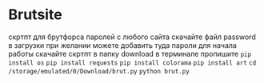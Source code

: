 # Brutsite
скртпт для брутфорса паролей с любого сайта
скачайте файл password в загрузки
при желании можете добавить туда пароли 
для начала работы скачайте скртпт в папку download 
в терминале пропишите 
```pip install os```
```pip install requests```
```pip install colorama```
```pip install art```
```cd /storage/emulated/0/Download/brut.py```
```python brut.py```
